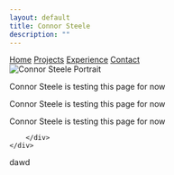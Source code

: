 ```yaml
---
layout: default
title: Connor Steele
description: ""
---
```

<!-- Make the landing page a about me page -->

<div class="navigation-container">
    <div class="navigation">
            <a href="../">Home</a>
            <a href="./pages/projects.html">Projects</a>
            <a href="./pages/experience.html">Experience</a>
            <a href="./pages/contact.html">Contact</a>
    </div>
</div>

<!-- <iframe id= "home-video" width="560" height="315" src="https://www.youtube.com/embed/csnbAHLuwhc?si=euZjXtZd4FzOuxgs&amp;controls=0" title="YouTube video player" frameborder="0" allow="accelerometer; autoplay; clipboard-write; encrypted-media; gyroscope; picture-in-picture; web-share" allowfullscreen></iframe> -->

<!-- # **Featured Projects**

[GMTK 2022 Game Jam](https://goatbeard.itch.io/born-to-die)<br>
[Resume](./resources/Connor_2023.pdf)<br>

# **Links**
### [Projects](./pages/projects.md)
### [Professional Experince](./pages/professionalExperince.md)
### [About Me](./pages/aboutMe.md) -->

<div class="home">
    <div class="image-text-container">
        <div class="image-home">
            <img src=".././assets/connor_portrait.png" alt="Connor Steele Portrait" class="img-portrait">
        </div>
        <div class="text-home">
            <p>Connor Steele is testing this page for now</p>
            <p>Connor Steele is testing this page for now</p>
            <p>Connor Steele is testing this page for now</p>

        </div>
    </div>
</div>

dawd
